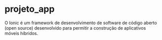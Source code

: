 # projeto_app

O Ionic é um framework de desenvolvimento de software de código aberto (open source) desenvolvido para permitir a construção de aplicativos móveis híbridos.
 
